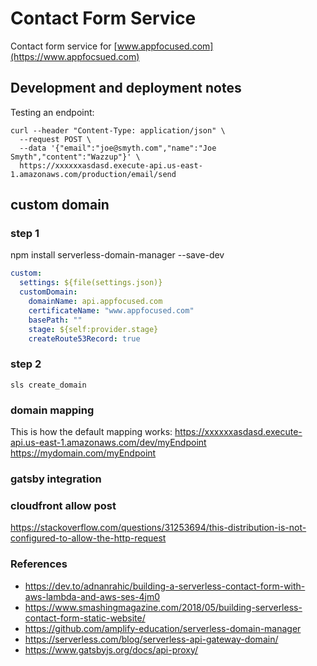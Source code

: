 # Contact Form Service

Contact form service for [www.appfocused.com](https://www.appfocsued.com)

## Development and deployment notes

Testing an endpoint:

```
curl --header "Content-Type: application/json" \
  --request POST \
  --data '{"email":"joe@smyth.com","name":"Joe Smyth","content":"Wazzup"}' \
  https://xxxxxxasdasd.execute-api.us-east-1.amazonaws.com/production/email/send
```

## custom domain

### step 1

npm install serverless-domain-manager --save-dev

```yml
custom:
  settings: ${file(settings.json)}
  customDomain:
    domainName: api.appfocused.com
    certificateName: "www.appfocused.com"
    basePath: ""
    stage: ${self:provider.stage}
    createRoute53Record: true
```

### step 2

`sls create_domain`

### domain mapping

This is how the default mapping works:
https://xxxxxxasdasd.execute-api.us-east-1.amazonaws.com/dev/myEndpoint
https://mydomain.com/myEndpoint

### gatsby integration

### cloudfront allow post
https://stackoverflow.com/questions/31253694/this-distribution-is-not-configured-to-allow-the-http-request

### References

- https://dev.to/adnanrahic/building-a-serverless-contact-form-with-aws-lambda-and-aws-ses-4jm0
- https://www.smashingmagazine.com/2018/05/building-serverless-contact-form-static-website/
- https://github.com/amplify-education/serverless-domain-manager
- https://serverless.com/blog/serverless-api-gateway-domain/
- https://www.gatsbyjs.org/docs/api-proxy/

